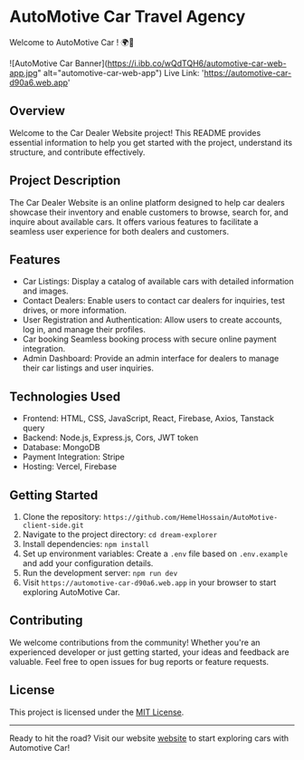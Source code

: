 # AutoMotive Car Travel Agency

Welcome to AutoMotive Car ! 🌍🚗

![AutoMotive Car Banner](https://i.ibb.co/wQdTQH6/automotive-car-web-app.jpg" alt="automotive-car-web-app")
Live Link: 'https://automotive-car-d90a6.web.app'
## Overview
Welcome to the Car Dealer Website project! This README provides essential 
information to help you get started with the project, understand its structure,
and contribute effectively.

## Project Description
The Car Dealer Website is an online platform designed to help car dealers showcase their inventory and enable customers to browse, search for, and inquire about available cars. It offers various features to facilitate a seamless user experience for both dealers and customers.

## Features

- Car Listings: Display a catalog of available cars with detailed information and images.
- Contact Dealers: Enable users to contact car dealers for inquiries, test drives, or more information.
- User Registration and Authentication: Allow users to create accounts, log in, and manage their profiles.
- Car booking Seamless booking process with secure online payment integration.
- Admin Dashboard: Provide an admin interface for dealers to manage their car listings and user inquiries.

## Technologies Used

- Frontend: HTML, CSS, JavaScript, React, Firebase, Axios, Tanstack query
- Backend: Node.js, Express.js, Cors, JWT token
- Database: MongoDB
- Payment Integration: Stripe
- Hosting: Vercel, Firebase

## Getting Started

1. Clone the repository: `https://github.com/HemelHossain/AutoMotive-client-side.git`
2. Navigate to the project directory: `cd dream-explorer`
3. Install dependencies: `npm install`
4. Set up environment variables: Create a `.env` file based on `.env.example` and add your configuration details.
5. Run the development server: `npm run dev`
6. Visit `https://automotive-car-d90a6.web.app` in your browser to start exploring AutoMotive Car.

## Contributing

We welcome contributions from the community! Whether you're an experienced developer or just getting started, your ideas and feedback are valuable. 
Feel free to open issues for bug reports or feature requests.

## License

This project is licensed under the [MIT License](LICENSE).

---

Ready to hit the road? Visit our website  [website](https://automotive-car-d90a6.web.app/) to start exploring cars with Automotive Car!
